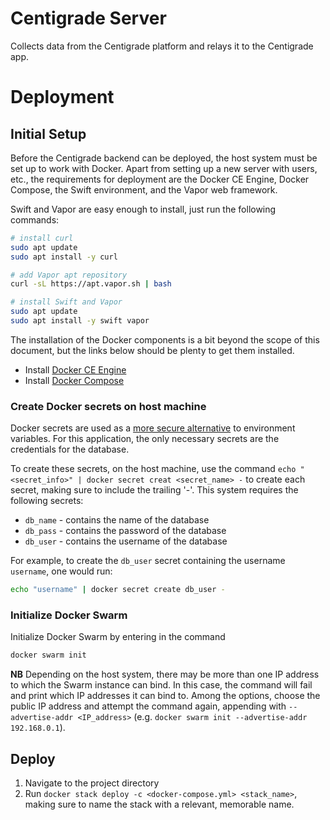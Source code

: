 # Centigrade Server
Collects data from the Centigrade platform and relays it to the Centigrade app.

# Deployment

## Initial Setup
Before the Centigrade backend can be deployed, the host system must be set up to work with Docker. Apart from setting up a new server with users, etc., the requirements for deployment are the Docker CE Engine, Docker Compose, the Swift environment, and the Vapor web framework.

Swift and Vapor are easy enough to install, just run the following commands:
```bash
# install curl
sudo apt update
sudo apt install -y curl

# add Vapor apt repository
curl -sL https://apt.vapor.sh | bash

# install Swift and Vapor
sudo apt update
sudo apt install -y swift vapor
```

The installation of the Docker components is a bit beyond the scope of this document, but the links below should be plenty to get them installed.

* Install [Docker CE Engine](https://docs.docker.com/engine/installation/)
* Install [Docker Compose](https://docs.docker.com/compose/install/)

### Create Docker secrets on host machine

Docker secrets are used as a [more secure alternative](https://diogomonica.com/2017/03/27/why-you-shouldnt-use-env-variables-for-secret-data/) to environment variables. For this application, the only necessary secrets are the credentials for the database.

To create these secrets, on the host machine, use the command `echo "<secret_info>" | docker secret creat <secret_name> -` to create each secret, making sure to include the trailing '-'. This system requires the following secrets:
* `db_name` - contains the name of the database
* `db_pass` - contains the password of the database
* `db_user` - contains the username of the database

For example, to create the `db_user` secret containing the username `username`, one would run:
```bash
echo "username" | docker secret create db_user -
```

### Initialize Docker Swarm

Initialize Docker Swarm by entering in the command
```bash
docker swarm init
```

**NB** Depending on the host system, there may be more than one IP address to which the Swarm instance can bind. In this case, the command will fail and print which IP addresses it can bind to. Among the options, choose the public IP address and attempt the command again, appending with `--advertise-addr <IP_address>` (e.g. `docker swarm init --advertise-addr 192.168.0.1`).

## Deploy

1. Navigate to the project directory
2. Run `docker stack deploy -c <docker-compose.yml> <stack_name>`, making sure to name the stack with a relevant, memorable name.
